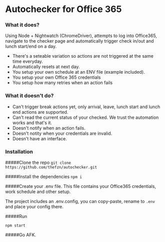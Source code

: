 # Autochecker for Office 365
### What it does?
Using Node + Nightwatch (ChromeDriver), attempts to log into Office365, navigate to the checker page and automatically trigger check in/out and lunch start/end on a day.
- There's a seteable variation so actions are not triggered at the same time everyday.
- Automatically resets at next day.
- You setup your own schedule at an ENV file (example included).
- You setup your own Office 365 credentials
- You setup how many retries when an action fails

### What it doesn't do?
- Can't trigger break actions yet, only arrival, leave, lunch start and lunch end actions are supported.
- Can't read the current status of your checked. We trust the automation works and that's it.
- Doesn't notify when an action fails.
- Doesn't notity when your credentials are invalid.
- Doesn't have an interface.

### Installation
#####Clone the repo
```git clone https://github.com/thefzn/autochecker.git```

#####Install the dependencies
```npm i```

#####Create your .env file.
This file contains your Office365 credentials, work schedule and other setup.

The project includes an .env.config, you can copy-paste, rename to `.env` and place your config there.

#####Run

```npm start```

#####Go AFK.
